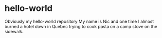 # hello-world
Obviously my hello-world repository
My name is Nic and one time I almost burned a hotel down in Quebec trying to cook pasta on a camp stove on the sidewalk.
